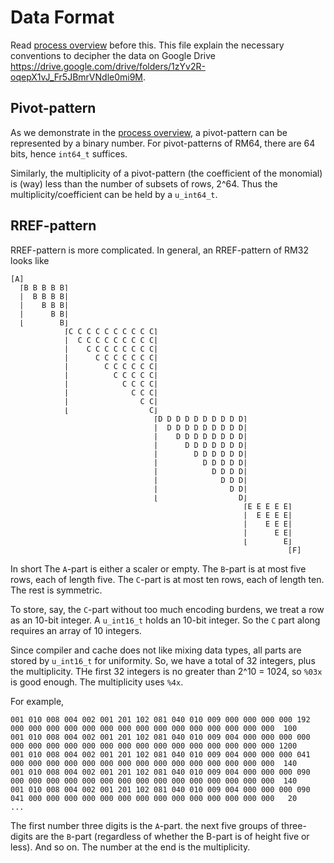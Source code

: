 
# Data Format

Read [process overview](process.md) before this.
This file explain the necessary conventions to decipher the data on Google Drive
<https://drive.google.com/drive/folders/1zYv2R-oqepX1vJ_Fr5JBmrVNdle0mi9M>.

## Pivot-pattern

As we demonstrate in the [process overview](process.md),
a pivot-pattern can be represented by a binary number.
For pivot-patterns of RM64, there are 64 bits, hence `int64_t` suffices.

Similarly, the multiplicity of a pivot-pattern (the coefficient of the monomial)
is (way) less than the number of subsets of rows, 2^64.
Thus the multiplicity/coefficient can be held by a `u_int64_t`.

## RREF-pattern

RREF-pattern is more complicated.
In general, an RREF-pattern of RM32 looks like
```
[A]
  ⌈B B B B B⌉
  |  B B B B|
  |    B B B|
  |      B B|
  ⌊        B⌋
            ⌈C C C C C C C C C C⌉
            |  C C C C C C C C C|
            |    C C C C C C C C|
            |      C C C C C C C|
            |        C C C C C C|
            |          C C C C C|
            |            C C C C|
            |              C C C|
            |                C C|
            ⌊                  C⌋
                                ⌈D D D D D D D D D D⌉
                                |  D D D D D D D D D|
                                |    D D D D D D D D|
                                |      D D D D D D D|
                                |        D D D D D D|
                                |          D D D D D|
                                |            D D D D|
                                |              D D D|
                                |                D D|
                                ⌊                  D⌋
                                                    ⌈E E E E E⌉
                                                    |  E E E E|
                                                    |    E E E|
                                                    |      E E|
                                                    ⌊        E⌋
                                                              [F]

```

In short
The `A`-part is either a scaler or empty.
The `B`-part is at most five rows, each of length five.
The `C`-part is at most ten rows, each of length ten.
The rest is symmetric.

To store, say, the `C`-part without too much encoding burdens,
we treat a row as an 10-bit integer.
A `u_int16_t` holds an 10-bit integer.
So the `C` part along requires an array of 10 integers.

Since compiler and cache does not like mixing data types,
all parts are stored by `u_int16_t` for uniformity.
So, we have a total of 32 integers, plus the multiplicity.
THe first 32 integers is no greater than 2^10 = 1024, so `%03x` is good enough.
The multiplicity uses `%4x`.

For example,

```text
001 010 008 004 002 001 201 102 081 040 010 009 000 000 000 000 192 000 000 000 000 000 000 000 000 000 000 000 000 000 000 000  100
001 010 008 004 002 001 201 102 081 040 010 009 004 000 000 000 000 000 000 000 000 000 000 000 000 000 000 000 000 000 000 000 1200
001 010 008 004 002 001 201 102 081 040 010 009 004 000 000 000 041 000 000 000 000 000 000 000 000 000 000 000 000 000 000 000  140
001 010 008 004 002 001 201 102 081 040 010 009 004 000 000 000 090 000 000 000 000 000 000 000 000 000 000 000 000 000 000 000  140
001 010 008 004 002 001 201 102 081 040 010 009 004 000 000 000 090 041 000 000 000 000 000 000 000 000 000 000 000 000 000 000   20
...
```

The first number three digits is the `A`-part.
the next five groups of three-digits are the `B`-part
(regardless of whether the B-part is of height five or less).
And so on.
The number at the end is the multiplicity.
